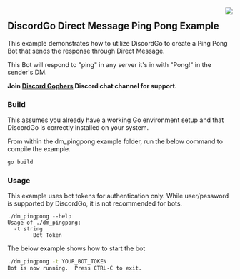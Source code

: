 <img align="right" src="/docs/img/discordgo.svg">

## DiscordGo Direct Message Ping Pong Example

This example demonstrates how to utilize DiscordGo to create a Ping Pong Bot
that sends the response through Direct Message.

This Bot will respond to "ping" in any server it's in with "Pong!" in the
sender's DM.

**Join [Discord Gophers](https://discord.gg/0f1SbxBZjYoCtNPP)
Discord chat channel for support.**

### Build

This assumes you already have a working Go environment setup and that
DiscordGo is correctly installed on your system.

From within the dm_pingpong example folder, run the below command to compile the
example.

```sh
go build
```

### Usage

This example uses bot tokens for authentication only. While user/password is
supported by DiscordGo, it is not recommended for bots.

```
./dm_pingpong --help
Usage of ./dm_pingpong:
  -t string
        Bot Token
```

The below example shows how to start the bot

```sh
./dm_pingpong -t YOUR_BOT_TOKEN
Bot is now running.  Press CTRL-C to exit.
```
